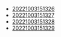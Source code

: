 - [20221003151326](/zet/20221003151326/README.md)
- [20221003151327](/zet/20221003151327/README.md)
- [20221003151328](/zet/20221003151328/README.md)
- [20221003151329](/zet/20221003151329/README.md)
